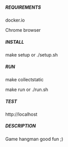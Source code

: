 
##### REQUIREMENTS

docker.io

Chrome browser


##### INSTALL

make setup or ./setup.sh


##### RUN

make collectstatic

make run or ./run.sh


##### TEST

http://localhost


##### DESCRIPTION

Game hangman good fun ;)